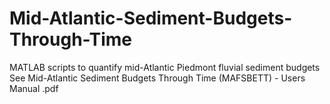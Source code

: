 # Mid-Atlantic-Sediment-Budgets-Through-Time
MATLAB scripts to quantify mid-Atlantic Piedmont fluvial sediment budgets
See Mid-Atlantic Sediment Budgets Through Time (MAFSBETT) - Users Manual .pdf
